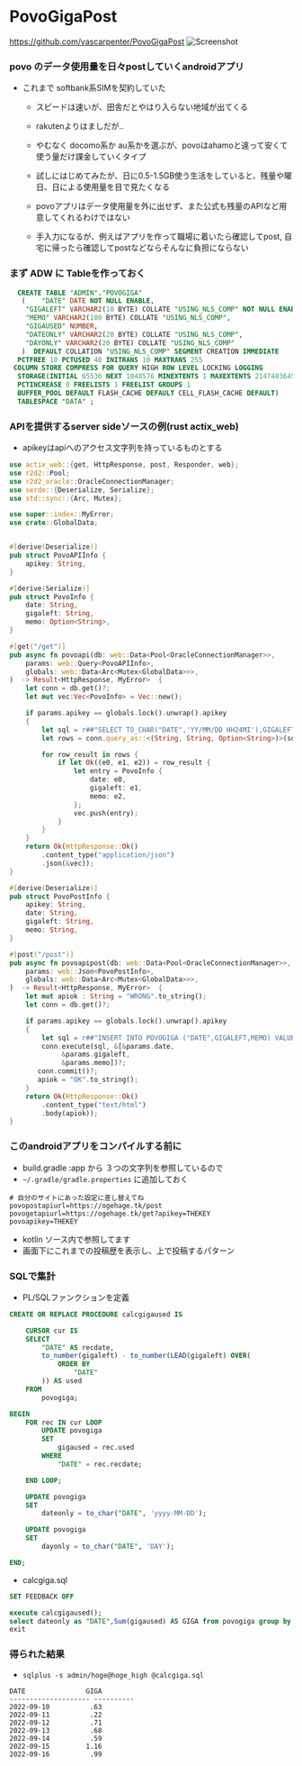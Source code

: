 # PovoGigaPost

https://github.com/vascarpenter/PovoGigaPost
![Screenshot](https://user-images.githubusercontent.com/35152765/190845920-19b638f8-c7e5-4e7b-9965-83cfefc36e34.png)

### povo のデータ使用量を日々postしていくandroidアプリ

- これまで softbank系SIMを契約していた
  - スピードは速いが、田舎だとやはり入らない地域が出てくる
  - rakutenよりはましだが..
  - やむなく docomo系か au系かを選ぶが、povoはahamoと違って安くて使う量だけ課金していくタイプ
  - 試しにはじめてみたが、日に0.5-1.5GB使う生活をしていると、残量や曜日、日による使用量を目で見たくなる
  
  - povoアプリはデータ使用量を外に出せず、また公式も残量のAPIなど用意してくれるわけではない
  - 手入力になるが、例えばアプリを作って職場に着いたら確認してpost, 自宅に帰ったら確認してpostなどならそんなに負担にならない

### まず ADW に Tableを作っておく
```sql
  CREATE TABLE "ADMIN"."POVOGIGA" 
   (	"DATE" DATE NOT NULL ENABLE, 
	"GIGALEFT" VARCHAR2(10 BYTE) COLLATE "USING_NLS_COMP" NOT NULL ENABLE, 
	"MEMO" VARCHAR2(100 BYTE) COLLATE "USING_NLS_COMP", 
	"GIGAUSED" NUMBER, 
	"DATEONLY" VARCHAR2(20 BYTE) COLLATE "USING_NLS_COMP", 
	"DAYONLY" VARCHAR2(20 BYTE) COLLATE "USING_NLS_COMP"
   )  DEFAULT COLLATION "USING_NLS_COMP" SEGMENT CREATION IMMEDIATE 
  PCTFREE 10 PCTUSED 40 INITRANS 10 MAXTRANS 255 
 COLUMN STORE COMPRESS FOR QUERY HIGH ROW LEVEL LOCKING LOGGING
  STORAGE(INITIAL 65536 NEXT 1048576 MINEXTENTS 1 MAXEXTENTS 2147483645
  PCTINCREASE 0 FREELISTS 1 FREELIST GROUPS 1
  BUFFER_POOL DEFAULT FLASH_CACHE DEFAULT CELL_FLASH_CACHE DEFAULT)
  TABLESPACE "DATA" ;
```
### APIを提供するserver sideソースの例(rust actix_web)
- apikeyはapiへのアクセス文字列を持っているものとする

```rust
use actix_web::{get, HttpResponse, post, Responder, web};
use r2d2::Pool;
use r2d2_oracle::OracleConnectionManager;
use serde::{Deserialize, Serialize};
use std::sync::{Arc, Mutex};

use super::index::MyError;
use crate::GlobalData;


#[derive(Deserialize)]
pub struct PovoAPIInfo {
	apikey: String,
}

#[derive(Serialize)]
pub struct PovoInfo {
    date: String,
	gigaleft: String,
	memo: Option<String>,	
}

#[get("/get")]
pub async fn povoapi(db: web::Data<Pool<OracleConnectionManager>>,
	params: web::Query<PovoAPIInfo>,
	globals: web::Data<Arc<Mutex<GlobalData>>>,
)  -> Result<HttpResponse, MyError>  {
    let conn = db.get()?;
    let mut vec:Vec<PovoInfo> = Vec::new();

    if params.apikey == globals.lock().unwrap().apikey 
	{
        let sql = r##"SELECT TO_CHAR("DATE",'YY/MM/DD HH24MI'),GIGALEFT,MEMO FROM (SELECT * FROM POVOGIGA ORDER BY "DATE" DESC) t WHERE ROWNUM<14 ORDER BY t."DATE""##;
        let rows = conn.query_as::<(String, String, Option<String>)>(sql, &[])?;

        for row_result in rows {
            if let Ok((e0, e1, e2)) = row_result {
                let entry = PovoInfo {
                    date: e0,
                    gigaleft: e1,
                    memo: e2,
                };
                vec.push(entry);
            }
        }
    }
    return Ok(HttpResponse::Ok()
		.content_type("application/json")
		.json(&vec));
}

#[derive(Deserialize)]
pub struct PovoPostInfo {
	apikey: String,
    date: String,
	gigaleft: String,
	memo: String,	
}

#[post("/post")]
pub async fn povoapipost(db: web::Data<Pool<OracleConnectionManager>>,
	params: web::Json<PovoPostInfo>,
	globals: web::Data<Arc<Mutex<GlobalData>>>,
)  -> Result<HttpResponse, MyError>  {
	let mut apiok : String = "WRONG".to_string();
    let conn = db.get()?;

	if params.apikey == globals.lock().unwrap().apikey 
	{
		let sql = r##"INSERT INTO POVOGIGA ("DATE",GIGALEFT,MEMO) VALUES (TO_DATE(:1,'YYYYMMDD HH24MI'),:2,:3)"##;
		conn.execute(sql, &[&params.date,
			 &params.gigaleft,
			 &params.memo])?;
	   conn.commit()?;
	   apiok = "OK".to_string();
	}
	return Ok(HttpResponse::Ok()
		.content_type("text/html")
		.body(apiok));
}
```

### このandroidアプリをコンパイルする前に

- build.gradle :app から ３つの文字列を参照しているので 
- `~/.gradle/gradle.properties` に追加しておく
```
# 自分のサイトにあった設定に差し替えてね
povopostapiurl=https://ogehage.tk/post
povogetapiurl=https://ogehage.tk/get?apikey=THEKEY
povoapikey=THEKEY
```
- kotlin ソース内で参照してます
- 画面下にこれまでの投稿歴を表示し、上で投稿するパターン

### SQLで集計
- PL/SQLファンクションを定義
```sql
CREATE OR REPLACE PROCEDURE calcgigaused IS

    CURSOR cur IS
    SELECT
        "DATE" AS recdate,
        to_number(gigaleft) - to_number(LEAD(gigaleft) OVER(
            ORDER BY
                "DATE"
        )) AS used
    FROM
        povogiga;

BEGIN
    FOR rec IN cur LOOP
        UPDATE povogiga
        SET
            gigaused = rec.used
        WHERE
            "DATE" = rec.recdate;

    END LOOP;

    UPDATE povogiga
    SET
        dateonly = to_char("DATE", 'yyyy-MM-DD');

    UPDATE povogiga
    SET
        dayonly = to_char("DATE", 'DAY');

END;
```

- calcgiga.sql
```sql
SET FEEDBACK OFF

execute calcgigaused();
select dateonly as "DATE",Sum(gigaused) AS GIGA from povogiga group by dateonly order by dateonly;
exit
```

### 得られた結果
- `sqlplus -s admin/hoge@hoge_high @calcgiga.sql`
```
DATE			   GIGA
-------------------- ----------
2022-09-10		    .63
2022-09-11		    .22
2022-09-12		    .71
2022-09-13		    .68
2022-09-14		    .59
2022-09-15		   1.16
2022-09-16		    .99
```